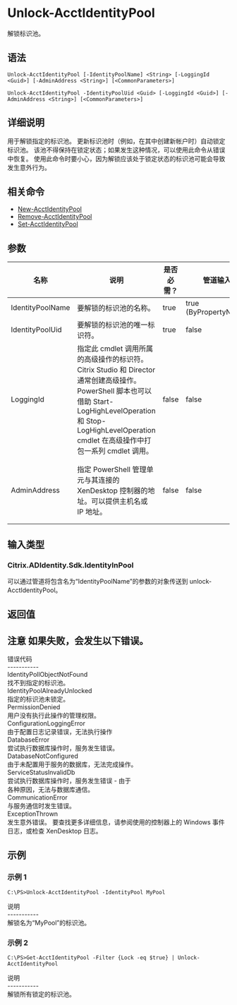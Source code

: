 # Unlock-AcctIdentityPool

解锁标识池。

## 语法

    Unlock-AcctIdentityPool [-IdentityPoolName] <String> [-LoggingId <Guid>] [-AdminAddress <String>] [<CommonParameters>]
    
    Unlock-AcctIdentityPool -IdentityPoolUid <Guid> [-LoggingId <Guid>] [-AdminAddress <String>] [<CommonParameters>]
    

## 详细说明

用于解锁指定的标识池。 更新标识池时（例如，在其中创建新帐户时）自动锁定标识池。 该池不得保持在锁定状态；如果发生这种情况，可以使用此命令从错误中恢复。 使用此命令时要小心，因为解锁应该处于锁定状态的标识池可能会导致发生意外行为。

## 相关命令

- [New-AcctIdentityPool](New-AcctIdentityPool.html)
- [Remove-AcctIdentityPool](Remove-AcctIdentityPool.html)
- [Set-AcctIdentityPool](Set-AcctIdentityPool.html)

## 参数

| 名称               | 说明                                                                                                                                                                     | 是否必需？ | 管道输入                  | 默认值                                   |
| ---------------- | ---------------------------------------------------------------------------------------------------------------------------------------------------------------------- | ----- | --------------------- | ------------------------------------- |
| IdentityPoolName | 要解锁的标识池的名称。                                                                                                                                                            | true  | true (ByPropertyName) |                                       |
| IdentityPoolUid  | 要解锁的标识池的唯一标识符。                                                                                                                                                         | true  | false                 |                                       |
| LoggingId        | 指定此 cmdlet 调用所属的高级操作的标识符。 Citrix Studio 和 Director 通常创建高级操作。 PowerShell 脚本也可以借助 Start-LogHighLevelOperation 和 Stop-LogHighLevelOperation cmdlet 在高级操作中打包一系列 cmdlet 调用。 | false | false                 |                                       |
| AdminAddress     | 指定 PowerShell 管理单元与其连接的 XenDesktop 控制器的地址。可以提供主机名或 IP 地址。                                                                                                              | false | false                 | LocalHost。一旦有 cmdlet 提供了某个值，此值将变为默认值。 |

## 输入类型

### Citrix.ADIdentity.Sdk.IdentityInPool  
可以通过管道将包含名为“IdentityPoolName”的参数的对象传送到 unlock-AcctIdentityPool。

## 返回值

### 

## 注意 如果失败，会发生以下错误。  
错误代码  
\---\---\-----  
IdentityPollObjectNotFound  
找不到指定的标识池。  
IdentityPoolAlreadyUnlocked  
指定的标识池未锁定。  
PermissionDenied  
用户没有执行此操作的管理权限。  
ConfigurationLoggingError  
由于配置日志记录错误，无法执行操作  
DatabaseError  
尝试执行数据库操作时，服务发生错误。  
DatabaseNotConfigured  
由于未配置用于服务的数据库，无法完成操作。  
ServiceStatusInvalidDb  
尝试执行数据库操作时，服务发生错误 - 由于  
各种原因，无法与数据库通信。  
CommunicationError  
与服务通信时发生错误。  
ExceptionThrown  
发生意外错误。 要查找更多详细信息，请参阅使用的控制器上的 Windows 事件日志，或检查 XenDesktop 日志。

## 示例

### 示例 1

    C:\PS>Unlock-AcctIdentityPool -IdentityPool MyPool
    

说明  
\---\---\-----  
解锁名为“MyPool”的标识池。

### 示例 2

    C:\PS>Get-AcctIdentityPool -Filter {Lock -eq $true} | Unlock-AcctIdentityPool
    

说明  
\---\---\-----  
解锁所有锁定的标识池。